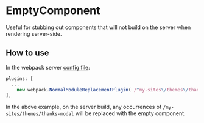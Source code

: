 # EmptyComponent

Useful for stubbing out components that will not build on the server when rendering server-side.

## How to use

In the webpack server [config file](/webpack.config.node.js):

```js
plugins: [
  ...
	new webpack.NormalModuleReplacementPlugin( /^my-sites\/themes\/thanks-modal$/, 'components/empty-component' ) // Depends on BOM
],
```

In the above example, on the server build, any occurrences of `/my-sites/themes/thanks-modal` will be replaced with the empty component.
